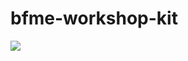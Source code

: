 # bfme-workshop-kit

<a href="https://www.nuget.org/packages/BfmeWorkshopKit">
    <img src="https://img.shields.io/nuget/v/BfmeWorkshopKit"/>
</a>
